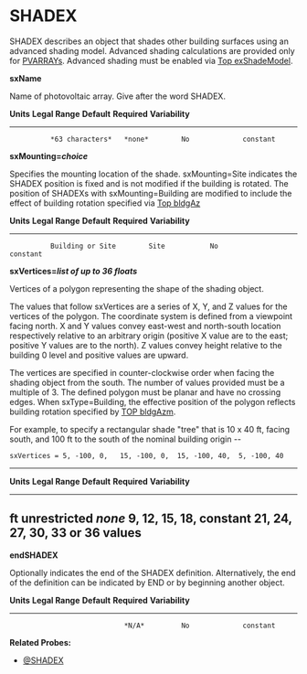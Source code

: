 # SHADEX

SHADEX describes an object that shades other building surfaces using an advanced shading model.  Advanced shading calculations are provided only for [PVARRAYs](#pvarray). Advanced shading must be enabled via [Top exShadeModel](#top-model-control-items).

**sxName**

Name of photovoltaic array. Give after the word SHADEX.

  **Units**   **Legal Range**   **Default**   **Required**   **Variability**
  ----------- ----------------- ------------- -------------- -----------------
              *63 characters*   *none*        No             constant

**sxMounting=*choice***

Specifies the mounting location of the shade.  sxMounting=Site indicates the SHADEX position is fixed and is not modified if the building is rotated.  The position of SHADEXs with sxMounting=Building are modified to include the effect of building rotation specified via [Top bldgAz](#bldgAzm)

  **Units**   **Legal Range**        **Default**   **Required**   **Variability**
  ----------- ---------------------- ------------- -------------- -----------------
              Building or Site        Site           No             constant

**sxVertices=*list of up to 36 floats***

Vertices of a polygon representing the shape of the shading object.

The values that follow sxVertices are a series of X, Y, and Z values for the vertices of the polygon. The coordinate system is defined from a viewpoint facing north.  X and Y values convey east-west and north-south location respectively relative to an arbitrary origin (positive X value are to the east; positive Y values are to the north).  Z values convey height relative to the building 0 level and positive values are upward.

The vertices are specified in counter-clockwise order when facing the shading object from the south.  The number of values provided must be a multiple of 3.  The defined polygon must be planar and have no crossing edges.  When sxType=Building, the effective position of the polygon reflects building rotation specified by [TOP bldgAzm](#top-general-data-items).

For example, to specify a rectangular shade "tree" that is 10 x 40 ft, facing south, and 100 ft to the south of the nominal building origin --

    sxVertices = 5, -100, 0,   15, -100, 0,  15, -100, 40,  5, -100, 40

  ----------------------------------------------------------------------
  **Units** **Legal Range** **Default** **Required**     **Variability**
  --------- --------------- ----------- ---------------- ---------------
  ft         unrestricted     *none*     9, 12, 15, 18,      constant
                                         21, 24, 27, 30,
                                         33 or 36
                                         values
  ----------------------------------------------------------------------

**endSHADEX**

Optionally indicates the end of the SHADEX definition. Alternatively, the end of the definition can be indicated by END or by beginning another object.

  **Units**   **Legal Range**   **Default**   **Required**   **Variability**
  ----------- ----------------- ------------- -------------- -----------------
                                *N/A*         No             constant

**Related Probes:**

- [@SHADEX](#p_shadex)
